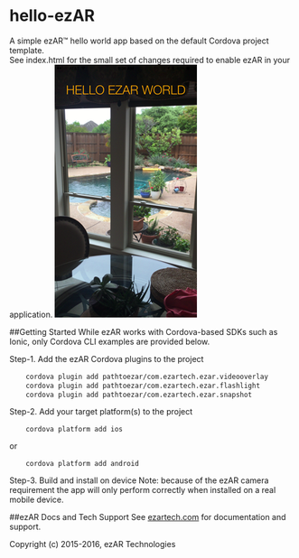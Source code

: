 # hello-ezAR
A simple ezAR&trade; hello world app based on the default Cordova project template.  
See index.html for the small set of changes required to enable ezAR in your application.
![logo](screenshot.png) 


##Getting Started
While ezAR works with Cordova-based SDKs such as Ionic, only Cordova CLI examples are provided below. 

Step-1.  Add the ezAR Cordova plugins to the project

        cordova plugin add pathtoezar/com.ezartech.ezar.videooverlay
        cordova plugin add pathtoezar/com.ezartech.ezar.flashlight
        cordova plugin add pathtoezar/com.ezartech.ezar.snapshot

Step-2.  Add your target platform(s) to the project

        cordova platform add ios
    
or

        cordova platform add android


Step-3.  Build and install on device
Note: because of the ezAR camera requirement the app will only perform correctly when installed on a real mobile device.


##ezAR Docs and Tech Support
See [ezartech.com](http://ezartech.com) for documentation and support.


Copyright (c) 2015-2016, ezAR Technologies
